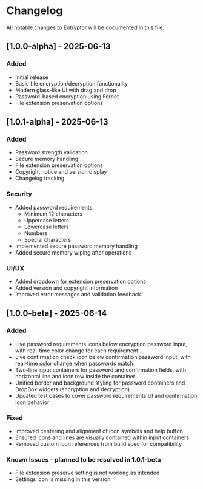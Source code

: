 # Changelog

All notable changes to Entryptor will be documented in this file.

## [1.0.0-alpha] - 2025-06-13
### Added
- Initial release
- Basic file encryption/decryption functionality
- Modern glass-like UI with drag and drop
- Password-based encryption using Fernet
- File extension preservation options

## [1.0.1-alpha] - 2025-06-13
### Added
- Password strength validation
- Secure memory handling
- File extension preservation options
- Copyright notice and version display
- Changelog tracking

### Security
- Added password requirements:
  - Minimum 12 characters
  - Uppercase letters
  - Lowercase letters
  - Numbers
  - Special characters
- Implemented secure password memory handling
- Added secure memory wiping after operations

### UI/UX
- Added dropdown for extension preservation options
- Added version and copyright information
- Improved error messages and validation feedback

## [1.0.0-beta] - 2025-06-14
### Added
- Live password requirements icons below encryption password input, with real-time color change for each requirement
- Live confirmation check icon below confirmation password input, with real-time color change when passwords match
- Two-line input containers for password and confirmation fields, with horizontal line and icon row inside the container
- Unified border and background styling for password containers and DropBox widgets (encryption and decryption)
- Updated test cases to cover password requirements UI and confirmation icon behavior

### Fixed
- Improved centering and alignment of icon symbols and help button
- Ensured icons and lines are visually contained within input containers
- Removed custom icon references from build spec for compatibility 

### Known Issues - planned to be resolved in 1.0.1-beta
- File extension preserve setting is not working as intended
- Settings icon is missing in this version